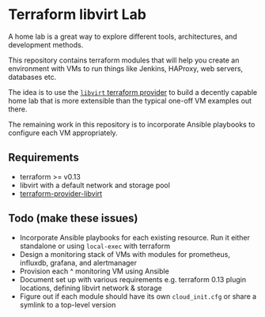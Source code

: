 # Terraform libvirt Lab

A home lab is a great way to explore different tools, architectures, and development methods.

This repository contains terraform modules that will help you create an environment with VMs to run things like Jenkins, HAProxy, web servers, databases etc.

The idea is to use the [`libvirt` terraform provider](https://github.com/dmacvicar/terraform-provider-libvirt) to build a decently capable home lab that is more extensible than the typical one-off VM examples out there.

The remaining work in this repository is to incorporate Ansible playbooks to configure each VM appropriately.

## Requirements

* terraform >= v0.13
* libvirt with a default network and storage pool
* [terraform-provider-libvirt](https://github.com/dmacvicar/terraform-provider-libvirt)

## Todo (make these issues)

* Incorporate Ansible playbooks for each existing resource. Run it either standalone or using `local-exec` with terraform
* Design a monitoring stack of VMs with modules for prometheus, influxdb, grafana, and alertmanager
* Provision each ^ monitoring VM using Ansible
* Document set up with various requirements e.g. terraform 0.13 plugin locations, defining libvirt network & storage
* Figure out if each module should have its own `cloud_init.cfg` or share a symlink to a top-level version
